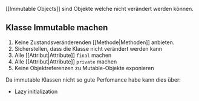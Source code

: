 [[Immutable Objects]] sind Objekte welche nicht verändert werden können.

## Klasse Immutable machen
1. Keine Zustandsveränderenden [[Methode|Methoden]] anbieten.
2. Sicherstellen, dass die Klasse nicht verändert werden kann
3. Alle [[Attribut|Attribute]] `final` machen
4. Alle [[Attribut|Attribute]] `private` machen
5. Keine Objektreferenzen zu Mutable-Objekte exponieren

Da immutable Klassen nicht so gute Perfomance habe kann dies über:
- Lazy initialization